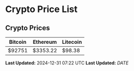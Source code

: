 # Crypto Price List

## Crypto Prices
| Bitcoin | Ethereum | Litecoin |
| ------- | -------- | -------- |
| $92751 | $3353.22 | $98.38 |
**Last Updated:** 2024-12-31 07:22 UTC
**Last Updated:** $DATE$
